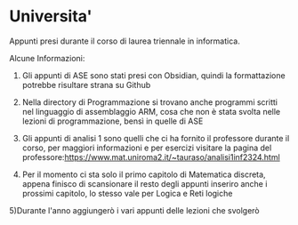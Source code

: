 # Universita'
Appunti presi durante il corso di laurea triennale in informatica.

Alcune Informazioni:

1) Gli appunti di ASE sono stati presi con Obsidian, quindi la formattazione potrebbe risultare strana su Github
  
2) Nella directory di Programmazione si trovano anche programmi scritti nel linguaggio di assemblaggio ARM, cosa che non è stata svolta nelle lezioni di programmazione, bensì in quelle di ASE
  
3) Gli appunti di analisi 1 sono quelli che ci ha fornito il professore durante il corso, per maggiori informazioni e per esercizi visitare la pagina del professore:https://www.mat.uniroma2.it/~tauraso/analisi1inf2324.html

4) Per il momento ci sta solo il primo capitolo di Matematica discreta, appena finisco di scansionare il resto degli appunti inseriro anche i prossimi capitolo, lo stesso vale per Logica e Reti logiche

5)Durante l'anno aggiungerò i vari appunti delle lezioni che svolgerò
